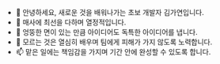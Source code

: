 - 👋 안녕하세요, 새로운 것을 배워나가는 초보 개발자 김가연입니다.
- 👀 매사에 최선을 다하며 열정적입니다.
- 🌱 엉뚱한 면이 있는 만큼 아이디어도 독특한 아이디어를 냅니다.
- 💞️ 모르는 것은 열심히 배우며 팀에게 피해가 가지 않도록 노력합니다.
- 📫 맡은 일에는 책임감을 가지며 기간 안에 완성할 수 있도록 합니다.

<!---
alicia0928/alicia0928 is a ✨ special ✨ repository because its `README.md` (this file) appears on your GitHub profile.
You can click the Preview link to take a look at your changes.
--->
